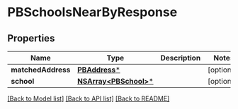 # PBSchoolsNearByResponse

## Properties
Name | Type | Description | Notes
------------ | ------------- | ------------- | -------------
**matchedAddress** | [**PBAddress***](PBAddress.md) |  | [optional] 
**school** | [**NSArray&lt;PBSchool&gt;***](PBSchool.md) |  | [optional] 

[[Back to Model list]](../README.md#documentation-for-models) [[Back to API list]](../README.md#documentation-for-api-endpoints) [[Back to README]](../README.md)


